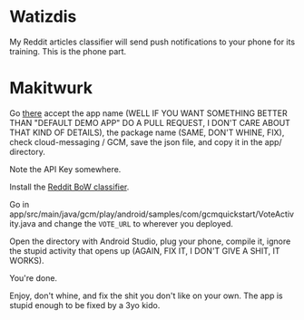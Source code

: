 Watizdis
========

My Reddit articles classifier will send push notifications to your phone for
its training. This is the phone part.

Makitwurk
=========

Go
[there](https://developers.google.com/mobile/add?platform=android&cntapi=gcm&cntapp=Default%20Demo%20App&cntpkg=gcm.play.android.samples.com.gcmquickstart&cnturl=https:%2F%2Fdevelopers.google.com%2Fcloud-messaging%2Fandroid%2Fstart%3Fconfigured%3Dtrue&cntlbl=Continue%20Try%20Cloud%20Messaging)
accept the app name (WELL IF YOU WANT SOMETHING BETTER THAN "DEFAULT DEMO APP"
DO A PULL REQUEST, I DON'T CARE ABOUT THAT KIND OF DETAILS), the package name
(SAME, DON'T WHINE, FIX), check cloud-messaging / GCM, save the json file, and
copy it in the app/ directory.

Note the API Key somewhere.

Install the [Reddit BoW classifier](http://github.com/vermeille/reddit-bow).

Go in app/src/main/java/gcm/play/android/samples/com/gcmquickstart/VoteActivity.java
and change the `VOTE_URL` to wherever you deployed.

Open the directory with Android Studio, plug your phone, compile it, ignore the
stupid activity that opens up (AGAIN, FIX IT, I DON'T GIVE A SHIT, IT WORKS).

You're done.

Enjoy, don't whine, and fix the shit you don't like on your own. The app is
stupid enough to be fixed by a 3yo kido.
